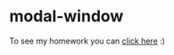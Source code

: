 # modal-window

To see my homework you can [click here](https://holymiracle.github.io/modal-window/app/index.html) :)
